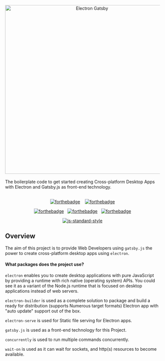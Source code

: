<div align="center">
<img alt="Electron Gatsby" src="https://raw.githubusercontent.com/soulehshaikh99/repo/master/svg/Electron_Gatsby.svg" width="550" />
</div>
<br />
The boilerplate code to get started creating Cross-platform Desktop Apps with Electron and Gatsby.js as front-end technology.
<br />
<br />
<div align="center">

[![forthebadge](http://forthebadge.com/images/badges/built-by-developers.svg)](http://forthebadge.com)&nbsp;&nbsp;&nbsp;&nbsp;[![forthebadge](http://forthebadge.com/images/badges/makes-people-smile.svg)](http://forthebadge.com)<br />

[![forthebadge](http://forthebadge.com/images/badges/uses-html.svg)](http://forthebadge.com)&nbsp;&nbsp;&nbsp;[![forthebadge](http://forthebadge.com/images/badges/uses-css.svg)](http://forthebadge.com)&nbsp;&nbsp;&nbsp;[![forthebadge](http://forthebadge.com/images/badges/uses-js.svg)](http://forthebadge.com)

[![js-standard-style](https://cdn.rawgit.com/feross/standard/master/badge.svg)](https://github.com/feross/standard)

</div>

## Overview

The aim of this project is to provide Web Developers using `gatsby.js` the power to create cross-platform desktop apps using `electron`. 

#### What packages does the project use?
`electron` enables you to create desktop applications with pure JavaScript by providing a runtime with rich native (operating system) APIs. You could see it as a variant of the Node.js runtime that is focused on desktop applications instead of web servers.
<br />

`electron-builder` is used as a complete solution to package and build a ready for distribution (supports Numerous target formats) Electron app with "auto update" support out of the box.
<br />

`electron-serve` is used for Static file serving for Electron apps.
<br />

`gatsby.js` is used as a front-end technology for this Project.
<br />

`concurrently` is used to run multiple commands concurrently.
<br />

`wait-on` is used as it can wait for sockets, and http(s) resources to become available.
<br />